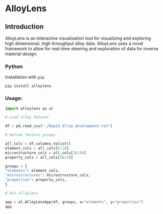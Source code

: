 # AlloyLens

## Introduction

AlloyLens is an interactive visualization tool for visualizing and exploring high dimensional, high throughput alloy data. AlloyLens uses a novel framework to allow for real-time steering and exploration of data for inverse material design.

### Python

Installation with `pip`

```
pip install alloylens
```

### Usage:

```python
import alloylens as al

# Load alloy dataset

df = pd.read_csv("./Rapid_Alloy_development.txt")

# Define feature groups

all_cols = df.columns.tolist()
element_cols = all_cols[6:18]
microstructure_cols = all_cols[18:56]
property_cols = all_cols[56:70]

groups = {
"elements": element_cols,
"microstructures": microstructure_cols,
"properties": property_cols,
}

# Run alloylens

app = al.AlloyLensApp(df, groups, x="elements", y="properties")
app

```
